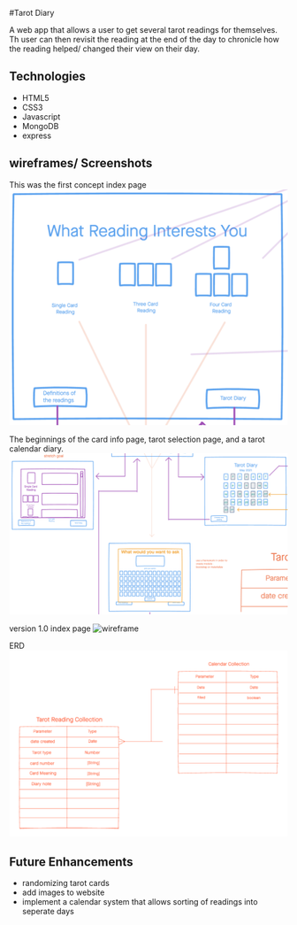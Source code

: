 #Tarot Diary

A web app that allows a user to get several tarot readings for themselves. Th user can then revisit the reading at the end of the day to chronicle how the reading helped/ changed their view on their day.

## Technologies

- HTML5
- CSS3
- Javascript
- MongoDB
- express

## wireframes/ Screenshots

This was the first concept index page
![wireframe](./images/wireframe1.png)

The beginnings of the card info page, tarot selection page, and a tarot calendar diary.
![wireframe](./images/wireframe2.png)

version 1.0 index page
![wireframe](./images/complete1.png)

ERD
![wireframe](./images/ERD.png)

## Future Enhancements

- randomizing tarot cards
- add images to website
- implement a calendar system that allows sorting of readings into seperate days